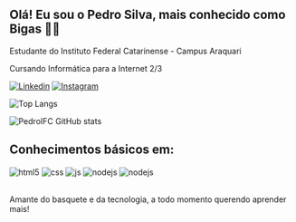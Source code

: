 ## Olá! Eu sou o Pedro Silva, mais conhecido como Bigas 🐱‍👤
Estudante do Instituto Federal Catarinense - Campus Araquari

Cursando Informática para a Internet 2/3


[![Linkedin](https://img.shields.io/badge/LinkedIn-C71585?style=for-the-badge&logo=linkedin&logoColor=white)](https://www.linkedin.com/in/pedrobigas77/)
[![Instagram](https://img.shields.io/badge/Instagram-C71585?style=for-the-badge&logo=instagram&logoColor=white)](https://instagram.com/pedrowzz)

![Top Langs](https://github-readme-stats.vercel.app/api/top-langs/?username=PedroIFC&layout=donut)

![PedroIFC GitHub stats](https://github-readme-stats.vercel.app/api?username=PedroIFC&show_icons=true&theme=radical)

## Conhecimentos básicos em:

<div style="display: inline_block">
  <img align="center" alt="html5" src="https://img.shields.io/badge/HTML5-C71585?style=for-the-badge&logo=html5&logoColor=white" />
  <img align="center" alt="css" src="https://img.shields.io/badge/CSS3-C71585?style=for-the-badge&logo=css3&logoColor=white" />
  <img align="center" alt="js" src="https://img.shields.io/badge/JavaScript-C71585?style=for-the-badge&logo=javascript&logoColor=white" />
  <img align="center" alt="nodejs" src="https://img.shields.io/badge/Node.js-C71585?style=for-the-badge&logo=node.js&logoColor=white" />
  <img align="center" alt="nodejs" src="https://img.shields.io/badge/Vue.js-C71585?style=for-the-badge&logo=vue.js&logoColor=4FC08D" />
  
</div><br/>

Amante do basquete e da tecnologia, a todo momento querendo aprender mais!
